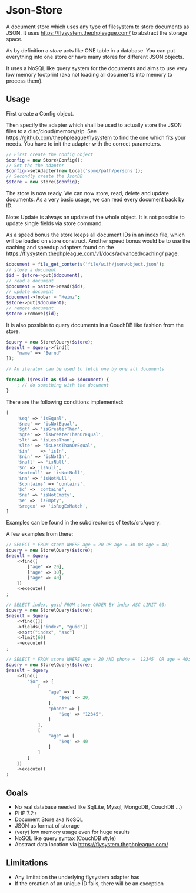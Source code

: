 # Json-Store

A document store which uses any type of filesystem to store documents as JSON.
It uses https://flysystem.thephpleague.com/ to abstract the storage space.

As by definition a *store* acts like ONE table in a database. You can put 
everything into one store or have many stores for different JSON objects.

It uses a NoSQL like query system for the documents and aims to use very low 
memory footprint (aka not loading all documents into memory to process them).

## Usage

First create a Config object.

Then specify the adapter which shall be used to actually store the JSON files to
a disc/cloud/memory/zip. See https://github.com/thephpleague/flysystem 
to find the one which fits your needs. You have to init the adapter with the 
correct parameters. 

```php
// First create the config object
$config = new Store\Config();
// Set the the adapter
$config->setAdapter(new Local('some/path/persons'));
// Secondly create the JsonDB
$store = new Store($config);
```

The store is now ready. We can now store, read, delete and update documents. As a very
basic usage, we can read every document back by ID.

Note: Update is always an update of the whole object. It is not possible to update single
fields via store command.

As a speed bonus the store keeps all document IDs in an index file, which will be loaded
on store construct. Another speed bonus would be to use the caching and speedup adapters
found on the https://flysystem.thephpleague.com/v1/docs/advanced/caching/ page.

```php
$document = file_get_contents('file/with/json/object.json');
// store a document
$id = $store->put($document);
// read a document
$document = $store->read($id);
// update document
$document->foobar = "Heinz";
$store->put($document);
// remove document
$store->remove($id); 
```

It is also possible to query documents in a CouchDB like fashion from the store.

```php
$query = new Store\Query($store);
$result = $query->find([
    "name" => "Bernd"
]);

// An iterator can be used to fetch one by one all documents

foreach ($result as $id => $document) {
    ; // do something with the document
}
```

There are the following conditions implemented:

```php
[
    '$eq' => 'isEqual',
    '$neq' => 'isNotEqual',
    '$gt' => 'isGreaterThan',
    '$gte' => 'isGreaterThanOrEqual',
    '$lt' => 'isLessThan',
    '$lte' => 'isLessThanOrEqual',
    '$in'    => 'isIn',
    '$nin' => 'isNotIn',
    '$null' => 'isNull',
    '$n' => 'isNull',
    '$notnull' => 'isNotNull',
    '$nn' => 'isNotNull',
    '$contains' => 'contains',
    '$c' => 'contains',
    '$ne' => 'isNotEmpty',
    '$e' => 'isEmpty',
    '$regex' => 'isRegExMatch',
]
```
Examples can be found in the subdirectories of tests/src/query.

A few examples from there:

```php
// SELECT * FROM store WHERE age = 20 OR age = 30 OR age = 40;
$query = new Store\Query($store);
$result = $query
    ->find([
        ["age" => 20],
        ["age" => 30],
        ["age" => 40]
    ])
    ->execute()
;

// SELECT index, guid FROM store ORDER BY index ASC LIMIT 60;
$query = new Store\Query($store);
$result = $query
    ->find([])
    ->fields(["index", "guid"])
    ->sort("index", "asc")
    ->limit(60)
    ->execute()
;

// SELECT * FROM store WHERE age = 20 AND phone = '12345' OR age = 40;
$query = new Store\Query($store);
$result = $query
    ->find([
        '$or' => [
            [
                "age" => [
                    '$eq' => 20,
                ],
                "phone" => [
                    '$eq' => "12345",
                ]
            ],
            [
                "age" => [
                    '$eq' => 40
                ]
            ]
        ]
    ])
    ->execute()
;
```

## Goals

- No real database needed like SqlLite, Mysql, MongoDB, CouchDB ...)
- PHP 7.2+
- Document Store aka NoSQL
- JSON as format of storage
- (very) low memory usage even for huge results
- NoSQL like query syntax (CouchDB style)
- Abstract data location via https://flysystem.thephpleague.com/

## Limitations

- Any limitation the underlying flysystem adapter has
- If the creation of an unique ID fails, there will be an exception 